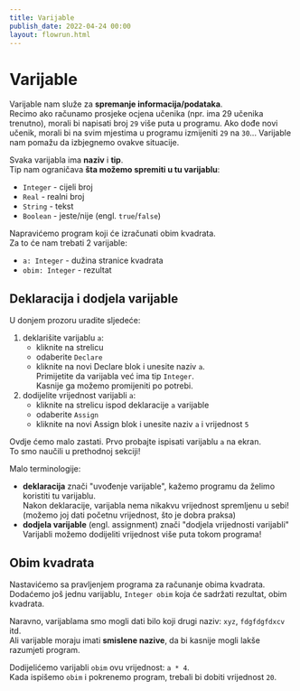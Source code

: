 ```yaml
---
title: Varijable
publish_date: 2022-04-24 00:00
layout: flowrun.html
---
```


# Varijable

Varijable nam služe za **spremanje informacija/podataka**.  
Recimo ako računamo prosjeke ocjena učenika (npr. ima 29 učenika trenutno), morali bi napisati broj `29` više puta u programu. 
Ako dođe novi učenik, morali bi na svim mjestima u programu izmijeniti `29` na `30`... 
Varijable nam pomažu da izbjegnemo ovakve situacije.  

Svaka varijabla ima **naziv** i **tip**.  
Tip nam ograničava **šta možemo spremiti u tu varijablu**:
- `Integer` - cijeli broj
- `Real` - realni broj
- `String` - tekst
- `Boolean` - jeste/nije (engl. `true`/`false`)

Napravićemo program koji će izračunati obim kvadrata.  
Za to će nam trebati 2 varijable:
- `a: Integer` - dužina stranice kvadrata
- `obim: Integer` - rezultat


## Deklaracija i dodjela varijable


U donjem prozoru uradite sljedeće:
1. deklarišite varijablu `a`:
    - kliknite na strelicu
    - odaberite `Declare`
    - kliknite na novi Declare blok i unesite naziv `a`.  
        Primijetite da varijabla već ima tip `Integer`.  
        Kasnije ga možemo promijeniti po potrebi.
1. dodijelite vrijednost varijabli `a`:
    - kliknite na strelicu ispod deklaracije `a` varijable
    - odaberite `Assign`
    - kliknite na novi Assign blok i unesite naziv `a` i vrijednost `5`

Ovdje ćemo malo zastati. Prvo probajte ispisati varijablu `a` na ekran.  
To smo naučili u prethodnoj sekciji!  

<div>
    <div class="flowrun-instance flowrun--editable flowrun-layout-d-o"></div>
</div>


Malo terminologije:
- **deklaracija** znači "uvođenje varijable", kažemo programu da želimo koristiti tu varijablu.  
Nakon deklaracije, varijabla nema nikakvu vrijednost spremljenu u sebi!  
(možemo joj dati početnu vrijednost, što je dobra praksa)
- **dodjela varijable** (engl. assignment) znači "dodjela vrijednosti varijabli"  
    Varijabli možemo dodijeliti vrijednost više puta tokom programa!  


## Obim kvadrata

Nastavićemo sa pravljenjem programa za računanje obima kvadrata.  
Dodaćemo još jednu varijablu, `Integer obim` koja će sadržati rezultat, obim kvadrata.  

Naravno, varijablama smo mogli dati bilo koji drugi naziv: `xyz`, `fdgfdgfdxcv` itd.  
Ali varijable moraju imati **smislene nazive**, da bi kasnije mogli lakše razumjeti program.  

Dodijelićemo varijabli `obim` ovu vrijednost: `a * 4`.  
Kada ispišemo `obim` i pokrenemo program, trebali bi dobiti vrijednost `20`.









